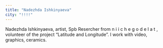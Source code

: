 ```yaml
---
title: "Nadezhda Ishkinyaeva"
city: "!!!!"
---
```


Nadezhda Ishkinyaeva, artist, Spb
Resercher from n i i c h e g o d e l a t , volunteer of the project “Latitude and Longitude”.
I work with video, graphics, ceramics.

